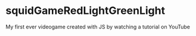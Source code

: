 # squidGameRedLightGreenLight
My first ever videogame created with JS by watching a tutorial on YouTube

